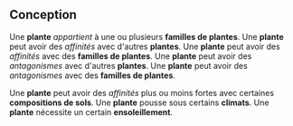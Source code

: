 ## Conception

Une **plante** *appartient* à une ou plusieurs **familles de plantes**.
Une **plante** peut avoir des *affinités* avec d'autres **plantes**.
Une **plante** peut avoir des *affinités* avec des **familles de plantes**.
Une **plante** peut avoir des *antagonismes* avec d'autres **plantes**.
Une **plante** peut avoir des *antagonismes* avec des **familles de plantes**.

Une **plante** peut avoir des *affinités* plus ou moins fortes avec certaines **compositions de sols**.
Une **plante** pousse sous certains **climats**.
Une **plante** nécessite un certain **ensoleillement**.


